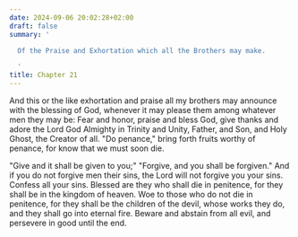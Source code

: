 ```yaml
---
date: 2024-09-06 20:02:28+02:00
draft: false
summary: '

  Of the Praise and Exhortation which all the Brothers may make.

  '
title: Chapter 21
---
```






And this or the like exhortation and praise all my brothers may announce with the blessing of God, whenever it may please them among whatever men they may be: Fear and honor, praise and bless God, give thanks and adore the Lord God Almighty in Trinity and Unity, Father, and Son, and Holy Ghost, the Creator of all. "Do penance," bring forth fruits worthy of penance, for know that we must soon die. 

"Give and it shall be given to you;" "Forgive, and you shall be forgiven." And if you do not forgive men their sins, the Lord will not forgive you your sins. Confess all your sins. Blessed are they who shall die in penitence, for they shall be in the kingdom of heaven. Woe to those who do not die in penitence, for they shall be the children of the devil, whose works they do, and they shall go into eternal fire. Beware and abstain from all evil, and persevere in good until the end.
